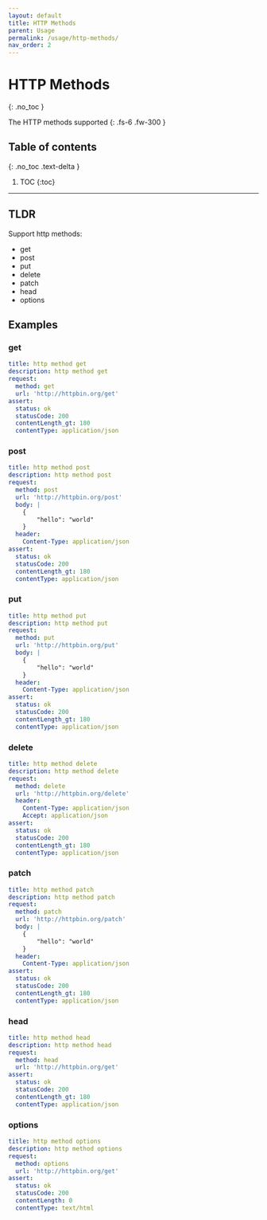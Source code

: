 ```yaml
---
layout: default
title: HTTP Methods
parent: Usage
permalink: /usage/http-methods/
nav_order: 2
---
```


# HTTP Methods
{: .no_toc }

The HTTP methods supported
{: .fs-6 .fw-300 }

## Table of contents
{: .no_toc .text-delta }

1. TOC
{:toc}

---

## TLDR

Support http methods:
- get
- post
- put
- delete
- patch
- head
- options

## Examples

### get


```yaml
title: http method get
description: http method get
request:
  method: get
  url: 'http://httpbin.org/get'
assert:
  status: ok
  statusCode: 200
  contentLength_gt: 180
  contentType: application/json
```

### post

```yaml
title: http method post
description: http method post
request:
  method: post
  url: 'http://httpbin.org/post'
  body: |
    {
        "hello": "world"
    }
  header:
    Content-Type: application/json
assert:
  status: ok
  statusCode: 200
  contentLength_gt: 180
  contentType: application/json
```

### put

```yaml
title: http method put
description: http method put
request:
  method: put
  url: 'http://httpbin.org/put'
  body: |
    {
        "hello": "world"
    }
  header:
    Content-Type: application/json
assert:
  status: ok
  statusCode: 200
  contentLength_gt: 180
  contentType: application/json
```


### delete

```yaml
title: http method delete
description: http method delete
request:
  method: delete
  url: 'http://httpbin.org/delete'
  header:
    Content-Type: application/json
    Accept: application/json
assert:
  status: ok
  statusCode: 200
  contentLength_gt: 180
  contentType: application/json
```

### patch

```yaml
title: http method patch
description: http method patch
request:
  method: patch
  url: 'http://httpbin.org/patch'
  body: |
    {
        "hello": "world"
    }
  header:
    Content-Type: application/json
assert:
  status: ok
  statusCode: 200
  contentLength_gt: 180
  contentType: application/json
```

### head

```yaml
title: http method head
description: http method head
request:
  method: head
  url: 'http://httpbin.org/get'
assert:
  status: ok
  statusCode: 200
  contentLength_gt: 180
  contentType: application/json
```

### options

```yaml
title: http method options
description: http method options
request:
  method: options
  url: 'http://httpbin.org/get'
assert:
  status: ok
  statusCode: 200
  contentLength: 0
  contentType: text/html
```
